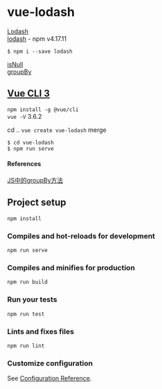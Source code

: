 # vue-lodash

[Lodash](https://lodash.com/)  
[lodash](https://www.npmjs.com/package/lodash) - npm v4.17.11  

`$ npm i --save lodash`  

[isNull](http://lodash.think2011.net/isNull)  
[groupBy](http://lodash.think2011.net/groupBy)

## [Vue CLI 3](https://cli.vuejs.org/)  

`npm install -g @vue/cli`  
`vue -V` 3.6.2  

cd ..
`vue create vue-lodash` 
merge

`$ cd vue-lodash`    
`$ npm run serve`  


#### References

[JS中的groupBy方法](https://segmentfault.com/a/1190000011201544)

## Project setup
```
npm install
```

### Compiles and hot-reloads for development
```
npm run serve
```

### Compiles and minifies for production
```
npm run build
```

### Run your tests
```
npm run test
```

### Lints and fixes files
```
npm run lint
```

### Customize configuration
See [Configuration Reference](https://cli.vuejs.org/config/).
